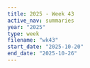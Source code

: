 ```yaml
---
title: 2025 - Week 43
active_nav: summaries
year: "2025"
type: week
filename: "wk43"
start_date: "2025-10-20"
end_date: "2025-10-26"
---
```

